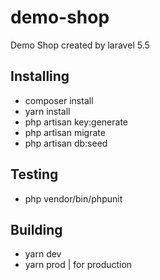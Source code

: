 # demo-shop
Demo Shop created by laravel 5.5

## Installing
- composer install
- yarn install
- php artisan key:generate
- php artisan migrate
- php artisan db:seed

## Testing
- php vendor/bin/phpunit

## Building
- yarn dev
- yarn prod | for production
